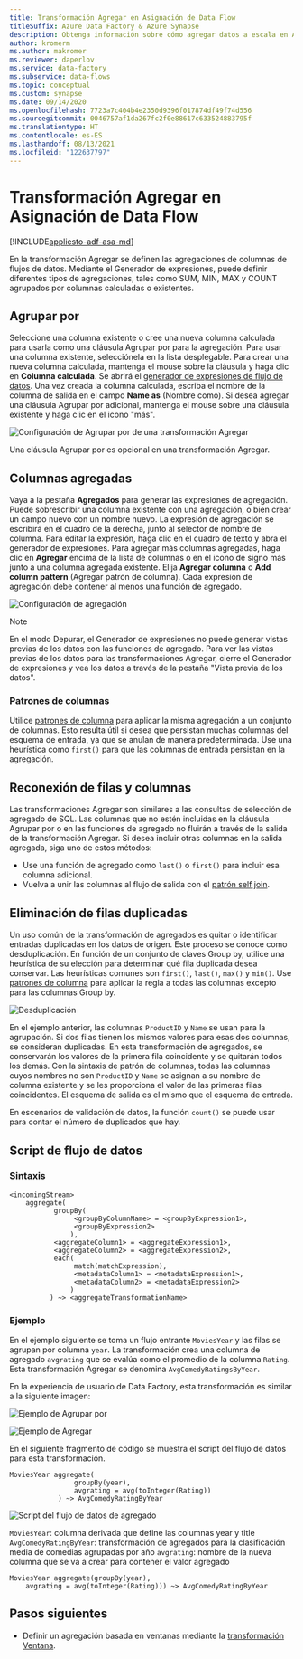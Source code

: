 ```yaml
---
title: Transformación Agregar en Asignación de Data Flow
titleSuffix: Azure Data Factory & Azure Synapse
description: Obtenga información sobre cómo agregar datos a escala en Azure Data Factory con la transformación Agregar en Asignación de Data Flow.
author: kromerm
ms.author: makromer
ms.reviewer: daperlov
ms.service: data-factory
ms.subservice: data-flows
ms.topic: conceptual
ms.custom: synapse
ms.date: 09/14/2020
ms.openlocfilehash: 7723a7c404b4e2350d9396f017874df49f74d556
ms.sourcegitcommit: 0046757af1da267fc2f0e88617c633524883795f
ms.translationtype: HT
ms.contentlocale: es-ES
ms.lasthandoff: 08/13/2021
ms.locfileid: "122637797"
---
```

# <a name="aggregate-transformation-in-mapping-data-flow"></a>Transformación Agregar en Asignación de Data Flow

[!INCLUDE[appliesto-adf-asa-md](includes/appliesto-adf-asa-md.md)]

En la transformación Agregar se definen las agregaciones de columnas de flujos de datos. Mediante el Generador de expresiones, puede definir diferentes tipos de agregaciones, tales como SUM, MIN, MAX y COUNT agrupados por columnas calculadas o existentes.

## <a name="group-by"></a>Agrupar por

Seleccione una columna existente o cree una nueva columna calculada para usarla como una cláusula Agrupar por para la agregación. Para usar una columna existente, selecciónela en la lista desplegable. Para crear una nueva columna calculada, mantenga el mouse sobre la cláusula y haga clic en **Columna calculada**. Se abrirá el [generador de expresiones de flujo de datos](concepts-data-flow-expression-builder.md). Una vez creada la columna calculada, escriba el nombre de la columna de salida en el campo **Name as** (Nombre como). Si desea agregar una cláusula Agrupar por adicional, mantenga el mouse sobre una cláusula existente y haga clic en el icono "más".

![Configuración de Agrupar por de una transformación Agregar](media/data-flow/agg.png "Configuración de Agrupar por de una transformación Agregar")

Una cláusula Agrupar por es opcional en una transformación Agregar.

## <a name="aggregate-columns"></a>Columnas agregadas

Vaya a la pestaña **Agregados** para generar las expresiones de agregación. Puede sobrescribir una columna existente con una agregación, o bien crear un campo nuevo con un nombre nuevo. La expresión de agregación se escribirá en el cuadro de la derecha, junto al selector de nombre de columna. Para editar la expresión, haga clic en el cuadro de texto y abra el generador de expresiones. Para agregar más columnas agregadas, haga clic en **Agregar** encima de la lista de columnas o en el icono de signo más junto a una columna agregada existente. Elija **Agregar columna** o **Add column pattern** (Agregar patrón de columna). Cada expresión de agregación debe contener al menos una función de agregado.

![Configuración de agregación](media/data-flow/aggregate-columns.png "Configuración de agregación")

> [!NOTE]
> En el modo Depurar, el Generador de expresiones no puede generar vistas previas de los datos con las funciones de agregado. Para ver las vistas previas de los datos para las transformaciones Agregar, cierre el Generador de expresiones y vea los datos a través de la pestaña "Vista previa de los datos".

### <a name="column-patterns"></a>Patrones de columnas

Utilice [patrones de columna](concepts-data-flow-column-pattern.md) para aplicar la misma agregación a un conjunto de columnas. Esto resulta útil si desea que persistan muchas columnas del esquema de entrada, ya que se anulan de manera predeterminada. Use una heurística como `first()` para que las columnas de entrada persistan en la agregación.

## <a name="reconnect-rows-and-columns"></a>Reconexión de filas y columnas

Las transformaciones Agregar son similares a las consultas de selección de agregado de SQL. Las columnas que no estén incluidas en la cláusula Agrupar por o en las funciones de agregado no fluirán a través de la salida de la transformación Agregar. Si desea incluir otras columnas en la salida agregada, siga uno de estos métodos:

* Use una función de agregado como `last()` o `first()` para incluir esa columna adicional.
* Vuelva a unir las columnas al flujo de salida con el [patrón self join](https://mssqldude.wordpress.com/2018/12/20/adf-data-flows-self-join/).

## <a name="removing-duplicate-rows"></a>Eliminación de filas duplicadas

Un uso común de la transformación de agregados es quitar o identificar entradas duplicadas en los datos de origen. Este proceso se conoce como desduplicación. En función de un conjunto de claves Group by, utilice una heurística de su elección para determinar qué fila duplicada desea conservar. Las heurísticas comunes son `first()`, `last()`, `max()` y `min()`. Use [patrones de columna](concepts-data-flow-column-pattern.md) para aplicar la regla a todas las columnas excepto para las columnas Group by.

![Desduplicación](media/data-flow/agg-dedupe.png "Desduplicación")

En el ejemplo anterior, las columnas `ProductID` y `Name` se usan para la agrupación. Si dos filas tienen los mismos valores para esas dos columnas, se consideran duplicadas. En esta transformación de agregados, se conservarán los valores de la primera fila coincidente y se quitarán todos los demás. Con la sintaxis de patrón de columnas, todas las columnas cuyos nombres no son `ProductID` y `Name` se asignan a su nombre de columna existente y se les proporciona el valor de las primeras filas coincidentes. El esquema de salida es el mismo que el esquema de entrada.

En escenarios de validación de datos, la función `count()` se puede usar para contar el número de duplicados que hay.

## <a name="data-flow-script"></a>Script de flujo de datos

### <a name="syntax"></a>Sintaxis

```
<incomingStream>
    aggregate(
           groupBy(
                <groupByColumnName> = <groupByExpression1>,
                <groupByExpression2>
               ),
           <aggregateColumn1> = <aggregateExpression1>,
           <aggregateColumn2> = <aggregateExpression2>,
           each(
                match(matchExpression),
                <metadataColumn1> = <metadataExpression1>,
                <metadataColumn2> = <metadataExpression2>
               )
          ) ~> <aggregateTransformationName>
```

### <a name="example"></a>Ejemplo

En el ejemplo siguiente se toma un flujo entrante `MoviesYear` y las filas se agrupan por columna `year`. La transformación crea una columna de agregado `avgrating` que se evalúa como el promedio de la columna `Rating`. Esta transformación Agregar se denomina `AvgComedyRatingsByYear`.

En la experiencia de usuario de Data Factory, esta transformación es similar a la siguiente imagen:

![Ejemplo de Agrupar por](media/data-flow/agg-script1.png "Ejemplo de Agrupar por")

![Ejemplo de Agregar](media/data-flow/agg-script2.png "Ejemplo de Agregar")

En el siguiente fragmento de código se muestra el script del flujo de datos para esta transformación.

```
MoviesYear aggregate(
                groupBy(year),
                avgrating = avg(toInteger(Rating))
            ) ~> AvgComedyRatingByYear
```

![Script del flujo de datos de agregado](media/data-flow/aggdfs1.png "Script del flujo de datos de agregado")

```MoviesYear```: columna derivada que define las columnas year y title ```AvgComedyRatingByYear```: transformación de agregados para la clasificación media de comedias agrupadas por año ```avgrating```: nombre de la nueva columna que se va a crear para contener el valor agregado

```
MoviesYear aggregate(groupBy(year),
    avgrating = avg(toInteger(Rating))) ~> AvgComedyRatingByYear
```

## <a name="next-steps"></a>Pasos siguientes

* Definir un agregación basada en ventanas mediante la [transformación Ventana](data-flow-window.md).
